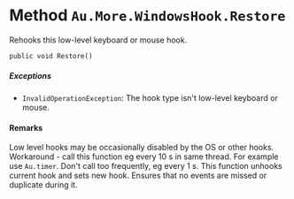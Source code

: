 # Method `Au.More.WindowsHook.Restore`

Rehooks this low-level keyboard or mouse hook.

```
public void Restore()
```

##### Exceptions

- `InvalidOperationException`:
    The hook type isn't low-level keyboard or mouse.

#### Remarks

Low level hooks may be occasionally disabled by the OS or other hooks. Workaround - call this function eg every 10 s in same thread. For example use `Au.timer`. Don't call too frequently, eg every 1 s. This function unhooks current hook and sets new hook. Ensures that no events are missed or duplicate during it.